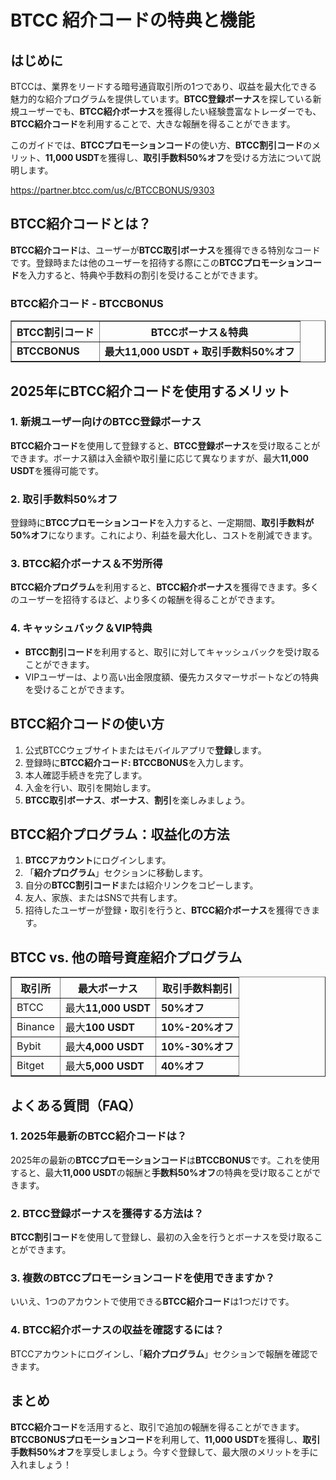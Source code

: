 <h1>BTCC 紹介コードの特典と機能</h1>
<h2>はじめに</h2>
<p>BTCCは、業界をリードする暗号通貨取引所の1つであり、収益を最大化できる魅力的な紹介プログラムを提供しています。<strong>BTCC登録ボーナス</strong>を探している新規ユーザーでも、<strong>BTCC紹介ボーナス</strong>を獲得したい経験豊富なトレーダーでも、<strong>BTCC紹介コード</strong>を利用することで、大きな報酬を得ることができます。</p>
<p>このガイドでは、<strong>BTCCプロモーションコード</strong>の使い方、<strong>BTCC割引コード</strong>のメリット、<strong>11,000 USDT</strong>を獲得し、<strong>取引手数料50%オフ</strong>を受ける方法について説明します。</p>
<a href="https://partner.btcc.com/us/c/BTCCBONUS/9303" target="_blank">https://partner.btcc.com/us/c/BTCCBONUS/9303</a>

<h2>BTCC紹介コードとは？</h2>
<p><strong>BTCC紹介コード</strong>は、ユーザーが<strong>BTCC取引ボーナス</strong>を獲得できる特別なコードです。登録時または他のユーザーを招待する際にこの<strong>BTCCプロモーションコード</strong>を入力すると、特典や手数料の割引を受けることができます。</p>

<h3>BTCC紹介コード - BTCCBONUS</h3>
<table border="1">
    <tr>
        <th>BTCC割引コード</th>
        <th>BTCCボーナス＆特典</th>
    </tr>
    <tr>
        <td><strong>BTCCBONUS</strong></td>
        <td><strong>最大11,000 USDT + 取引手数料50%オフ</strong></td>
    </tr>
</table>

<h2>2025年にBTCC紹介コードを使用するメリット</h2>
<h3>1. 新規ユーザー向けのBTCC登録ボーナス</h3>
<p><strong>BTCC紹介コード</strong>を使用して登録すると、<strong>BTCC登録ボーナス</strong>を受け取ることができます。ボーナス額は入金額や取引量に応じて異なりますが、最大<strong>11,000 USDT</strong>を獲得可能です。</p>

<h3>2. 取引手数料50%オフ</h3>
<p>登録時に<strong>BTCCプロモーションコード</strong>を入力すると、一定期間、<strong>取引手数料が50%オフ</strong>になります。これにより、利益を最大化し、コストを削減できます。</p>

<h3>3. BTCC紹介ボーナス＆不労所得</h3>
<p><strong>BTCC紹介プログラム</strong>を利用すると、<strong>BTCC紹介ボーナス</strong>を獲得できます。多くのユーザーを招待するほど、より多くの報酬を得ることができます。</p>

<h3>4. キャッシュバック＆VIP特典</h3>
<ul>
    <li><strong>BTCC割引コード</strong>を利用すると、取引に対してキャッシュバックを受け取ることができます。</li>
    <li>VIPユーザーは、より高い出金限度額、優先カスタマーサポートなどの特典を受けることができます。</li>
</ul>

<h2>BTCC紹介コードの使い方</h2>
<ol>
    <li>公式BTCCウェブサイトまたはモバイルアプリで<strong>登録</strong>します。</li>
    <li>登録時に<strong>BTCC紹介コード: BTCCBONUS</strong>を入力します。</li>
    <li>本人確認手続きを完了します。</li>
    <li>入金を行い、取引を開始します。</li>
    <li><strong>BTCC取引ボーナス</strong>、<strong>ボーナス</strong>、<strong>割引</strong>を楽しみましょう。</li>
</ol>

<h2>BTCC紹介プログラム：収益化の方法</h2>
<ol>
    <li><strong>BTCCアカウント</strong>にログインします。</li>
    <li>「<strong>紹介プログラム</strong>」セクションに移動します。</li>
    <li>自分の<strong>BTCC割引コード</strong>または紹介リンクをコピーします。</li>
    <li>友人、家族、またはSNSで共有します。</li>
    <li>招待したユーザーが登録・取引を行うと、<strong>BTCC紹介ボーナス</strong>を獲得できます。</li>
</ol>

<h2>BTCC vs. 他の暗号資産紹介プログラム</h2>
<table border="1">
    <tr>
        <th>取引所</th>
        <th>最大ボーナス</th>
        <th>取引手数料割引</th>
    </tr>
    <tr>
        <td>BTCC</td>
        <td>最大<strong>11,000 USDT</strong></td>
        <td><strong>50%オフ</strong></td>
    </tr>
    <tr>
        <td>Binance</td>
        <td>最大<strong>100 USDT</strong></td>
        <td><strong>10%-20%オフ</strong></td>
    </tr>
    <tr>
        <td>Bybit</td>
        <td>最大<strong>4,000 USDT</strong></td>
        <td><strong>10%-30%オフ</strong></td>
    </tr>
    <tr>
        <td>Bitget</td>
        <td>最大<strong>5,000 USDT</strong></td>
        <td><strong>40%オフ</strong></td>
    </tr>
</table>

<h2>よくある質問（FAQ）</h2>
<h3>1. 2025年最新のBTCC紹介コードは？</h3>
<p>2025年の最新の<strong>BTCCプロモーションコード</strong>は<strong>BTCCBONUS</strong>です。これを使用すると、最大<strong>11,000 USDT</strong>の報酬と<strong>手数料50%オフ</strong>の特典を受け取ることができます。</p>

<h3>2. BTCC登録ボーナスを獲得する方法は？</h3>
<p><strong>BTCC割引コード</strong>を使用して登録し、最初の入金を行うとボーナスを受け取ることができます。</p>

<h3>3. 複数のBTCCプロモーションコードを使用できますか？</h3>
<p>いいえ、1つのアカウントで使用できる<strong>BTCC紹介コード</strong>は1つだけです。</p>

<h3>4. BTCC紹介ボーナスの収益を確認するには？</h3>
<p>BTCCアカウントにログインし、「<strong>紹介プログラム</strong>」セクションで報酬を確認できます。</p>

<h2>まとめ</h2>
<p><strong>BTCC紹介コード</strong>を活用すると、取引で追加の報酬を得ることができます。<strong>BTCCBONUSプロモーションコード</strong>を利用して、<strong>11,000 USDT</strong>を獲得し、<strong>取引手数料50%オフ</strong>を享受しましょう。今すぐ登録して、最大限のメリットを手に入れましょう！</p>
